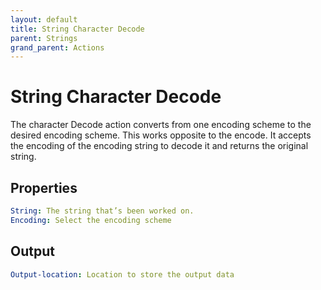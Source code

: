 ```yaml
---
layout: default
title: String Character Decode
parent: Strings
grand_parent: Actions
---
```

# String Character Decode
The character Decode action converts from one encoding scheme to the desired encoding scheme. This works opposite to the encode. It accepts the encoding of the encoding string to decode it and returns the original string.

## Properties
```yaml
String: The string that’s been worked on.
Encoding: Select the encoding scheme
```

## Output
```yaml
Output-location: Location to store the output data
```
